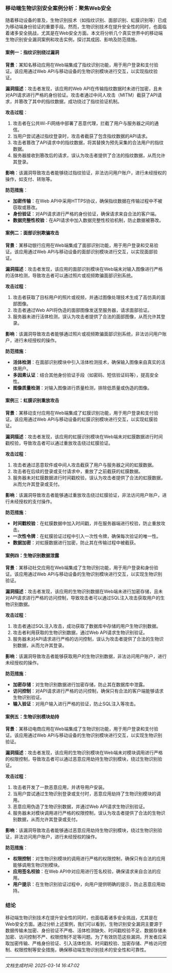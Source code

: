 ### 移动端生物识别安全案例分析：聚焦Web安全

随着移动设备的普及，生物识别技术（如指纹识别、面部识别、虹膜识别等）已成为移动端身份验证的重要手段。然而，生物识别技术在提升安全性的同时，也面临着诸多安全挑战，尤其是在Web安全方面。本文将分析几个真实世界中的移动端生物识别安全漏洞案例和攻击实例，探讨其成因、影响及防范措施。

#### 案例一：指纹识别绕过漏洞

**背景**：某知名移动应用在Web端集成了指纹识别功能，用于用户登录和支付验证。该应用通过Web API与移动设备的生物识别模块进行交互，以实现指纹验证。

**漏洞描述**：攻击者发现，该应用的Web API在传输指纹数据时未进行加密，且未对API请求进行严格的身份验证。攻击者通过中间人攻击（MITM）截获了API请求，并篡改了其中的指纹数据，成功绕过了指纹验证机制。

**攻击过程**：
1. 攻击者在公共Wi-Fi网络中部署了恶意代理，拦截了用户与服务器之间的通信。
2. 当用户尝试通过指纹登录时，攻击者截获了包含指纹数据的API请求。
3. 攻击者篡改了API请求中的指纹数据，将其替换为预先采集的合法用户的指纹数据。
4. 服务器接收到篡改后的请求，误认为攻击者提供了合法的指纹数据，从而允许其登录。

**影响**：该漏洞导致攻击者能够绕过指纹验证，非法访问用户账户，进行未经授权的操作，如支付、转账等。

**防范措施**：
- **加密传输**：在Web API中采用HTTPS协议，确保指纹数据在传输过程中不被窃取或篡改。
- **身份验证**：对API请求进行严格的身份验证，确保请求来自合法的客户端。
- **数据完整性校验**：在API请求中加入数据完整性校验机制，防止数据被篡改。

#### 案例二：面部识别欺骗攻击

**背景**：某移动银行应用在Web端集成了面部识别功能，用于用户登录和交易验证。该应用通过Web API与移动设备的面部识别模块进行交互，以实现面部验证。

**漏洞描述**：攻击者发现，该应用的面部识别模块在Web端未对输入图像进行严格的活体检测，导致攻击者可以通过照片或视频欺骗面部识别系统。

**攻击过程**：
1. 攻击者获取了目标用户的照片或视频，并通过图像处理技术生成了高仿真的面部图像。
2. 攻击者通过Web API将伪造的面部图像发送至服务器，请求面部验证。
3. 服务器未进行活体检测，误认为攻击者提供了合法的面部图像，从而允许其登录。

**影响**：该漏洞导致攻击者能够通过照片或视频欺骗面部识别系统，非法访问用户账户，进行未经授权的操作。

**防范措施**：
- **活体检测**：在面部识别模块中引入活体检测技术，确保输入图像来自真实的活体用户。
- **多因素认证**：结合其他身份验证手段（如密码、短信验证码等），提高安全性。
- **图像质量检测**：对输入图像进行质量检测，排除低质量或伪造的图像。

#### 案例三：虹膜识别重放攻击

**背景**：某移动支付应用在Web端集成了虹膜识别功能，用于用户登录和支付验证。该应用通过Web API与移动设备的虹膜识别模块进行交互，以实现虹膜验证。

**漏洞描述**：攻击者发现，该应用的虹膜识别模块在Web端未对虹膜数据进行时间戳校验，导致攻击者可以通过重放攻击绕过虹膜验证。

**攻击过程**：
1. 攻击者通过恶意软件或中间人攻击截获了用户与服务器之间的虹膜数据。
2. 攻击者在后续的登录或支付请求中，重放了之前截获的虹膜数据。
3. 服务器未对虹膜数据进行时间戳校验，误认为攻击者提供了合法的虹膜数据，从而允许其登录或支付。

**影响**：该漏洞导致攻击者能够通过重放攻击绕过虹膜验证，非法访问用户账户，进行未经授权的支付操作。

**防范措施**：
- **时间戳校验**：在虹膜数据中加入时间戳，并在服务器端进行校验，防止重放攻击。
- **一次性令牌**：在虹膜验证过程中引入一次性令牌，确保每次验证的唯一性。
- **数据加密**：对虹膜数据进行加密，防止其在传输过程中被截获。

#### 案例四：生物识别数据泄露

**背景**：某移动社交应用在Web端集成了生物识别功能，用于用户登录和身份验证。该应用通过Web API与移动设备的生物识别模块进行交互，以实现生物识别验证。

**漏洞描述**：攻击者发现，该应用的生物识别数据在Web端未进行加密存储，且未对API请求进行严格的访问控制，导致攻击者可以通过SQL注入攻击获取用户的生物识别数据。

**攻击过程**：
1. 攻击者通过SQL注入攻击，成功获取了数据库中存储的用户生物识别数据。
2. 攻击者利用获取的生物识别数据，通过Web API请求生物识别验证。
3. 服务器未对API请求进行严格的访问控制，误认为攻击者提供了合法的生物识别数据，从而允许其登录。

**影响**：该漏洞导致攻击者能够获取用户的生物识别数据，非法访问用户账户，进行未经授权的操作。

**防范措施**：
- **加密存储**：对生物识别数据进行加密存储，防止其在数据库中泄露。
- **访问控制**：对API请求进行严格的访问控制，确保只有合法的客户端能够请求生物识别验证。
- **输入验证**：对用户输入进行严格的验证，防止SQL注入等攻击。

#### 案例五：生物识别模块劫持

**背景**：某移动电商应用在Web端集成了生物识别功能，用于用户登录和支付验证。该应用通过Web API与移动设备的生物识别模块进行交互，以实现生物识别验证。

**漏洞描述**：攻击者发现，该应用的生物识别模块在Web端未对模块调用进行严格的权限控制，导致攻击者可以通过恶意应用劫持生物识别模块，绕过生物识别验证。

**攻击过程**：
1. 攻击者开发了一款恶意应用，并诱导用户安装。
2. 当用户尝试通过生物识别登录或支付时，恶意应用劫持了生物识别模块的调用。
3. 恶意应用伪造了生物识别数据，并通过Web API请求生物识别验证。
4. 服务器未对模块调用进行严格的权限控制，误认为攻击者提供了合法的生物识别数据，从而允许其登录或支付。

**影响**：该漏洞导致攻击者能够通过恶意应用劫持生物识别模块，绕过生物识别验证，非法访问用户账户，进行未经授权的操作。

**防范措施**：
- **权限控制**：对生物识别模块的调用进行严格的权限控制，确保只有合法的应用能够调用生物识别模块。
- **应用签名校验**：在Web API中对应用进行签名校验，确保请求来自合法的应用。
- **用户提示**：在生物识别验证过程中，向用户提供明确的提示，防止恶意应用劫持。

### 结论

移动端生物识别技术在提升安全性的同时，也面临着诸多安全挑战，尤其是在Web安全方面。通过分析上述案例，我们可以看到，生物识别安全漏洞主要源于数据传输未加密、身份验证不严格、活体检测缺失、时间戳校验不足、数据存储未加密、访问控制不严、权限控制不足等问题。为了有效防范这些漏洞，开发者应采取加密传输、严格身份验证、引入活体检测、时间戳校验、加密存储、严格访问控制、权限控制等安全措施，确保移动端生物识别技术的安全性和可靠性。

---

*文档生成时间: 2025-03-14 16:47:02*



